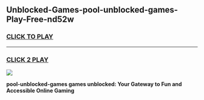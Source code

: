 
## Unblocked-Games-pool-unblocked-games-Play-Free-nd52w
<h3>
<a href="https://premium76.site?title=pool-unblocked-games&ref=18A1">CLICK TO PLAY</a></h3>
<hr>

<h3>
<a href="https://premium76.site?title=pool-unblocked-games&ref=18A1">CLICK 2 PLAY</a>
  
</h3>

<a href="https://premium76.site?title=pool-unblocked-games&ref=18A1"><img src="https://clearcache.store/games.png"></a>


**pool-unblocked-games games unblocked: Your Gateway to Fun and Accessible Online Gaming**
